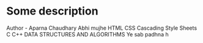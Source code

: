 # Some description
Author - Aparna Chaudhary 
Abhi mujhe HTML
CSS Cascading Style Sheets
C 
C++ 
DATA STRUCTURES AND ALGORITHMS
Ye sab padhna h
